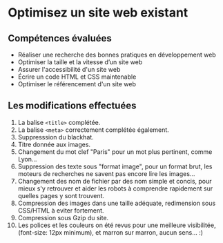 # Optimisez un site web existant
## Compétences évaluées
- Réaliser une recherche des bonnes pratiques en développement web
- Optimiser la taille et la vitesse d’un site web
- Assurer l'accessibilité d'un site web
- Écrire un code HTML et CSS maintenable
- Optimiser le référencement d'un site web

## Les modifications effectuées
1. La balise `<title>` complétée.
2. La balise `<meta>` correctement complétée également.
3. Suppresssion du blackhat.
4. Titre donnée aux images.
5. Changement du mot clef "Paris" pour un mot plus pertinent, comme Lyon...
6. Suppression des texte sous "format image", pour un format brut, les moteurs de recherches ne savent pas encore lire les images...
7. Changement des nom de fichier par des nom simple et concis, pour mieux s'y retrouver et aider les robots à comprendre rapidement sur quelles pages y sont trouvent.
8. Compression des images dans une taille adéquate, redimension sous CSS/HTML à eviter fortement.
9. Compression sous Gzip du site.
10. Les polices et les couleurs on été revus pour une meilleure visibilitée, (font-size: 12px minimum), et marron sur marron, aucun sens... :)
